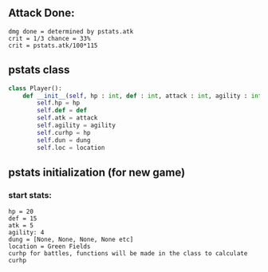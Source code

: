 ## Attack Done:
	dmg done = determined by pstats.atk
	crit = 1/3 chance = 33%
	crit = pstats.atk/100*115
	

  
  
## pstats class 
```python
class Player():
	def __init__(self, hp : int, def : int, attack : int, agility : int, dung : list, location : str):
		self.hp = hp
		self.def = def
		self.atk = attack
		self.agility = agility
		self.curhp = hp
		self.dun = dung
		self.loc = location
```


## pstats initialization (for new game) 
### start stats:
	hp = 20
	def = 15
	atk = 5
	agility: 4
	dung = [None, None, None, None etc]
	location = Green Fields
	curhp for battles, functions will be made in the class to calculate curhp
